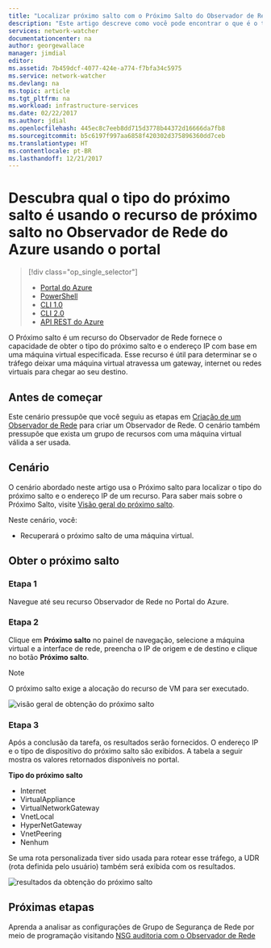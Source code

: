```yaml
---
title: "Localizar próximo salto com o Próximo Salto do Observador de Rede do Azure - Portal do Azure | Microsoft Docs"
description: "Este artigo descreve como você pode encontrar o que é o tipo do próximo salto e o endereço ip com o próximo salto usando o Portal do Azure"
services: network-watcher
documentationcenter: na
author: georgewallace
manager: jimdial
editor: 
ms.assetid: 7b459dcf-4077-424e-a774-f7bfa34c5975
ms.service: network-watcher
ms.devlang: na
ms.topic: article
ms.tgt_pltfrm: na
ms.workload: infrastructure-services
ms.date: 02/22/2017
ms.author: jdial
ms.openlocfilehash: 445ec8c7eeb8dd715d3778b44372d16666da7fb8
ms.sourcegitcommit: b5c6197f997aa6858f420302d375896360dd7ceb
ms.translationtype: HT
ms.contentlocale: pt-BR
ms.lasthandoff: 12/21/2017
---
```

# <a name="find-out-what-the-next-hop-type-is-using-the-next-hop-capability-in-azure-network-watcher-using-the-portal"></a>Descubra qual o tipo do próximo salto é usando o recurso de próximo salto no Observador de Rede do Azure usando o portal

> [!div class="op_single_selector"]
> - [Portal do Azure](network-watcher-check-next-hop-portal.md)
> - [PowerShell](network-watcher-check-next-hop-powershell.md)
> - [CLI 1.0](network-watcher-check-next-hop-cli-nodejs.md)
> - [CLI 2.0](network-watcher-check-next-hop-cli.md)
> - [API REST do Azure](network-watcher-check-next-hop-rest.md)

O Próximo salto é um recurso do Observador de Rede fornece o capacidade de obter o tipo do próximo salto e o endereço IP com base em uma máquina virtual especificada. Esse recurso é útil para determinar se o tráfego deixar uma máquina virtual atravessa um gateway, internet ou redes virtuais para chegar ao seu destino.

## <a name="before-you-begin"></a>Antes de começar

Este cenário pressupõe que você seguiu as etapas em [Criação de um Observador de Rede](network-watcher-create.md) para criar um Observador de Rede. O cenário também pressupõe que exista um grupo de recursos com uma máquina virtual válida a ser usada.

## <a name="scenario"></a>Cenário

O cenário abordado neste artigo usa o Próximo salto para localizar o tipo do próximo salto e o endereço IP de um recurso. Para saber mais sobre o Próximo Salto, visite [Visão geral do próximo salto](network-watcher-next-hop-overview.md).

Neste cenário, você:

* Recuperará o próximo salto de uma máquina virtual.

## <a name="get-next-hop"></a>Obter o próximo salto

### <a name="step-1"></a>Etapa 1

Navegue até seu recurso Observador de Rede no Portal do Azure.

### <a name="step-2"></a>Etapa 2

Clique em **Próximo salto** no painel de navegação, selecione a máquina virtual e a interface de rede, preencha o IP de origem e de destino e clique no botão **Próximo salto**.

> [!NOTE]
> O próximo salto exige a alocação do recurso de VM para ser executado.

![visão geral de obtenção do próximo salto][1]

### <a name="step-3"></a>Etapa 3

Após a conclusão da tarefa, os resultados serão fornecidos. O endereço IP e o tipo de dispositivo do próximo salto são exibidos. A tabela a seguir mostra os valores retornados disponíveis no portal.

**Tipo do próximo salto**

* Internet
* VirtualAppliance
* VirtualNetworkGateway
* VnetLocal
* HyperNetGateway
* VnetPeering
* Nenhum

Se uma rota personalizada tiver sido usada para rotear esse tráfego, a UDR (rota definida pelo usuário) também será exibida com os resultados.

![resultados da obtenção do próximo salto][2]

## <a name="next-steps"></a>Próximas etapas

Aprenda a analisar as configurações de Grupo de Segurança de Rede por meio de programação visitando [NSG auditoria com o Observador de Rede](network-watcher-nsg-auditing-powershell.md)

[1]: ./media/network-watcher-check-next-hop-portal/figure1.png
[2]: ./media/network-watcher-check-next-hop-portal/figure2.png














